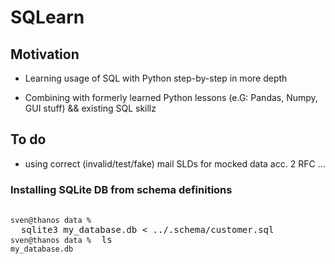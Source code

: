 # SQLearn

## Motivation

- Learning usage of SQL with Python step-by-step in more depth

- Combining with formerly learned Python lessons (e.G: Pandas, Numpy, GUI stuff)
    && existing SQL skillz



## To do

- using correct (invalid/test/fake) mail SLDs for mocked data acc. 2 RFC ...

### Installing SQLite DB from schema definitions
<pre>

<code>sven@thanos data %</code> <kbd> sqlite3 my_database.db < ../.schema/customer.sql </kbd>
<code>sven@thanos data %</code> <kbd> ls</kbd>
<code>my_database.db</code>

</pre>